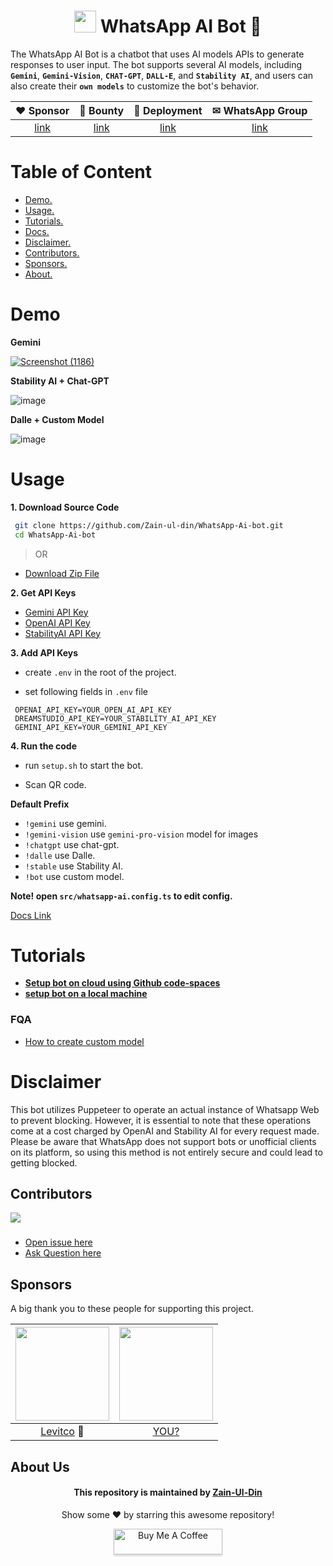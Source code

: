 <div align="center">

<h1>
<img src="https://github.com/Zain-ul-din/whatsapp-ai-bot/assets/78583049/d31339cf-b4ae-450e-95b9-53d21e4641a0" width="35" height="35"/>
WhatsApp AI Bot 🚀</h1>
</div>

The WhatsApp AI Bot is a chatbot that uses AI models APIs to generate responses to user input. The bot supports several AI models, including **`Gemini`**, **`Gemini-Vision`**, **`CHAT-GPT`**, **`DALL-E`**, and **`Stability AI`**, and users can also create their **`own models`** to customize the bot's behavior.


 <table align="center">
  <thead>
  <tr>
   <th>♥ Sponsor</th>
   <th>💎 Bounty</th>
   <th>🚀 Deployment</th>
   <th>✉ WhatsApp Group</th>
  </tr>
  </thead>
  <tbody>
   <tr>
    <td align="center">
     <a href="https://buymeacoffee.com/zainuldin">
      link
     </a>
    </td>
    <td align="center">
     <a href="https://wa-ai-seven.vercel.app/feat-req">
      link
     </a>
    </td>
    <td align="center">
     <a href="https://wa-ai-seven.vercel.app/">
      link
     </a>
    </td>
    <td align="center">
     <a href="https://chat.whatsapp.com/DlVCpX2QQNx6jHQVT9IB7Z" align="center">link</a>
    </td>
   </tr>
  </tbody>
 </table>


# Table of Content

- [Demo.](#demo)
- [Usage.](#usage)
- [Tutorials.](#Tutorials)
- [Docs.](https://github.com/Zain-ul-din/WhatsApp-Ai-bot/blob/master/docs/config-docs.md)
- [Disclaimer.](#disclaimer)
- [Contributors.](#contributors)
- [Sponsors.](#Sponsors)
- [About.](#about-us)


# Demo

**Gemini**

[![Screenshot (1186)](https://github.com/Zain-ul-din/whatsapp-ai-bot/assets/78583049/b6f256de-c792-4947-bf65-401a60a0b1f4)](https://www.youtube.com/watch?v=dXDxTQQqeq8)


**Stability AI + Chat-GPT**

![image](https://user-images.githubusercontent.com/78583049/222071673-ef0f2021-a8b4-4263-9304-a77ecd76c0a1.png)

**Dalle + Custom Model** 

![image](https://user-images.githubusercontent.com/78583049/222074174-55792d13-5137-4c1c-b708-3ad188ca8d8d.png)


# Usage

**1. Download Source Code**

```bash
 git clone https://github.com/Zain-ul-din/WhatsApp-Ai-bot.git
 cd WhatsApp-Ai-bot
```

> OR

- [Download Zip File](https://github.com/Zain-ul-din/WhatsApp-Ai-bot/archive/refs/heads/master.zip)


**2. Get API Keys**

- [Gemini API Key](https://makersuite.google.com/app/apikey)
- [OpenAI API Key](https://platform.openai.com/account/api-keys)
- [StabilityAI API Key](https://platform.stability.ai/docs/getting-started/authentication)

**3. Add API Keys**

- create `.env` in the root of the project.

- set following fields in `.env` file
```.env
 OPENAI_API_KEY=YOUR_OPEN_AI_API_KEY
 DREAMSTUDIO_API_KEY=YOUR_STABILITY_AI_API_KEY
 GEMINI_API_KEY=YOUR_GEMINI_API_KEY
```

**4. Run the code**

- run `setup.sh` to start the bot.

- Scan QR code.

**Default Prefix**

- `!gemini` use gemini.
- `!gemini-vision` use `gemini-pro-vision` model for images
- `!chatgpt` use chat-gpt.
- `!dalle` use Dalle.
- `!stable` use Stability AI.
- `!bot` use custom model.

**Note! open `src/whatsapp-ai.config.ts` to edit config.**

[Docs Link](https://github.com/Zain-ul-din/WhatsApp-Ai-bot/blob/master/docs/config-docs.md)

# Tutorials

- **[Setup bot on cloud using Github code-spaces](https://www.youtube.com/watch?v=QahJSi6Ygj4)**
- **[setup bot on a local machine](https://www.youtube.com/watch?v=fyPD3ILFPck)**


### FQA

- [How to create custom model](https://github.com/Zain-ul-din/whatsapp-ai-bot/issues/3)


# Disclaimer

This bot utilizes Puppeteer to operate an actual instance of Whatsapp Web to prevent blocking. However, it is essential to note that these operations come at a cost charged by OpenAI and Stability AI for every request made. Please be aware that WhatsApp does not support bots or unofficial clients on its platform, so using this method is not entirely secure and could lead to getting blocked.


## Contributors

<a href="https://github.com/Zain-ul-din/WhatsApp-Ai-bot/graphs/contributors">
  <img src="https://contrib.rocks/image?repo=Zain-ul-din/WhatsApp-Ai-bot" />
</a>

###

- [Open issue here](https://github.com/Zain-ul-din/WhatsApp-Ai-bot/issues)
- [Ask Question here](https://github.com/Zain-ul-din/WhatsApp-Ai-bot/discussions)

<!-- about -->

## Sponsors 

A big thank you to these people for supporting this project.

<table>
 <thead>
  <tr>
   <th>
    <img src="https://avatars.githubusercontent.com/u/47256157?v=4" width="150" height="150"/>
   </th>
   <th>
    <img src="https://avatars.githubusercontent.com/u/0?v=4" width="150" height="150"/>
   </th>
  </tr>
 </thead>
 <tbody>
   <tr>
    <td align="center">
     <a target="_blank" href="https://github.com/levitco">Levitco</a>
    💎
    </td>
    <td align="center">
    <a target="_blank" href="https://www.buymeacoffee.com/zainuldin">YOU?</a>
    </td>
   </tr>
 </tbody>
</table>

## About Us

<div align="center">
<h4 font-weight="bold">This repository is maintained by <a href="https://github.com/Zain-ul-din">Zain-Ul-Din</a></h4>
<p> Show some ❤️ by starring this awesome repository! </p>
</div>


<div align="center">
<a href="https://www.buymeacoffee.com/zainuldin" target="_blank"><img src="https://www.buymeacoffee.com/assets/img/custom_images/orange_img.png" alt="Buy Me A Coffee" style="height: 41px !important;width: 174px !important;box-shadow: 0px 3px 2px 0px rgba(190, 190, 190, 0.5) !important;-webkit-box-shadow: 0px 3px 2px 0px rgba(190, 190, 190, 0.5) !important;" ></a>

</div>
